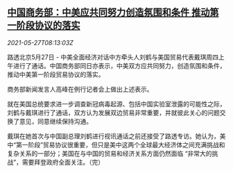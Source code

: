 <!--1622104263000-->
[中国商务部：中美应共同努力创造氛围和条件 推动第一阶段协议的落实](https://cn.reuters.com/article/china-commerce-ministry-comments-0527-th-idCNKCS2D80UE)
------

<div><i>2021-05-27T08:13:03Z</i></div><p>路透北京5月27日 - 中美全面经济对话中方牵头人刘鹤与美国贸易代表戴琪周四上午进行了通话。中国商务部同日亦表示，中美双方应共同努力，创造氛围和条件，推动中美第一阶段贸易协议的落实。</p><p>商务部新闻发言人高峰在例行记者会上做出上述表示。</p><p>就在美国总统要求进一步调查新冠病毒起源、包括中国实验室泄露的可能性之际，刘鹤与戴琪进行了通话，双方认为发展双边贸易非常重要，并就彼此关心的问题交换了意见，同意继续保持沟通。</p><p>戴琪在她首次与中国副总理刘鹤进行视讯通话之前还接受了路透专访。她认为，美中“第一阶段”贸易协议很重要，但只是美中这两个全球最大经济体之间充满挑战和复杂关系的一部分；美国在与中国的贸易和经济关系方面仍然面临 “非常大的挑战”，需要拜登政府全面关注。（完）</p>
